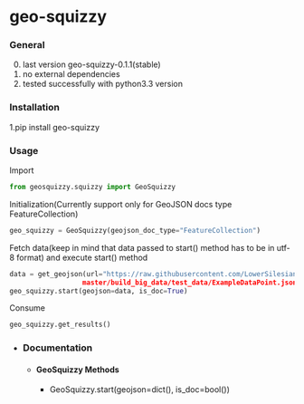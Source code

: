 # geo-squizzy

### General

0. last version geo-squizzy-0.1.1(stable)
1. no external dependencies
3. tested successfully with python3.3 version

### Installation

1.pip install geo-squizzy

### Usage

Import
```python
from geosquizzy.squizzy import GeoSquizzy
```

Initialization(Currently support only for GeoJSON docs type FeatureCollection)
```python
geo_squizzy = GeoSquizzy(geojson_doc_type="FeatureCollection")
```

Fetch data(keep in mind that data passed to start() method has to be in utf-8 format) 
and execute start() method
```python
data = get_geojson(url="https://raw.githubusercontent.com/LowerSilesians/geo-squizzy/
                  master/build_big_data/test_data/ExampleDataPoint.json")
geo_squizzy.start(geojson=data, is_doc=True)
```

Consume
```python
geo_squizzy.get_results()
```

* ### Documentation

  * #### GeoSquizzy Methods

    * GeoSquizzy.start(geojson=dict(), is_doc=bool())


